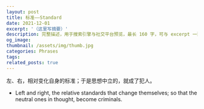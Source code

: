 ```yaml
---
layout: post
title: 标准——Standard
date: 2021-12-01
excerpt: '（这里写摘要）'
description: 完整描述，用于搜索引擎与社交平台预览，最长 160 字，可与 excerpt 一致
og_image: 
thumbnail: /assets/img/thumb.jpg
categories: Phrases
tags: 
related_posts: true
---
```


左、右，相对变化自身的标准；于是思想中立的，就成了犯人。

- Left and right, the relative standards that change themselves; so that the neutral ones in thought, become criminals.